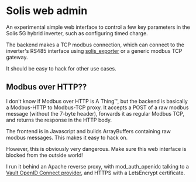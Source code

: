 # Solis web admin

An experimental simple web interface to control a few key parameters in the
Solis 5G hybrid inverter, such as configuring timed charge.

The backend makes a TCP modbus connection, which can connect to the
inverter's RS485 interface using
[solis_exporter](https://github.com/candlerb/solis_exporter) or a generic
modbus TCP gateway.

It should be easy to hack for other use cases.

## Modbus over HTTP??

I don't know if Modbus over HTTP is A Thing™, but the backend is basically a
Modbus-HTTP to Modbus-TCP proxy.  It accepts a POST of a raw modbus message
(without the 7-byte header), forwards it as regular Modbus TCP, and returns
the response in the HTTP body.

The frontend is in Javascript and builds ArrayBuffers containing raw modbus
messages.  This makes it easy to hack on.

However, this is obviously very dangerous.  Make sure this web interface is
blocked from the outside world!

I run it behind an Apache reverse proxy, with mod_auth_openidc talking to a
[Vault OpenID Connect provider](https://brian-candler.medium.com/using-vault-as-an-openid-connect-identity-provider-ee0aaef2bba2),
and HTTPS with a LetsEncrypt certificate.
